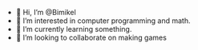 - 👋 Hi, I’m @Bimikel
- 👀 I’m interested in computer programming and math.
- 🌱 I’m currently learning something.
- 💞️ I’m looking to collaborate on making games

<!---
Bimikel/Bimikel is a ✨ special ✨ repository because its `README.md` (this file) appears on your GitHub profile.
You can click the Preview link to take a look at your changes.
--->
